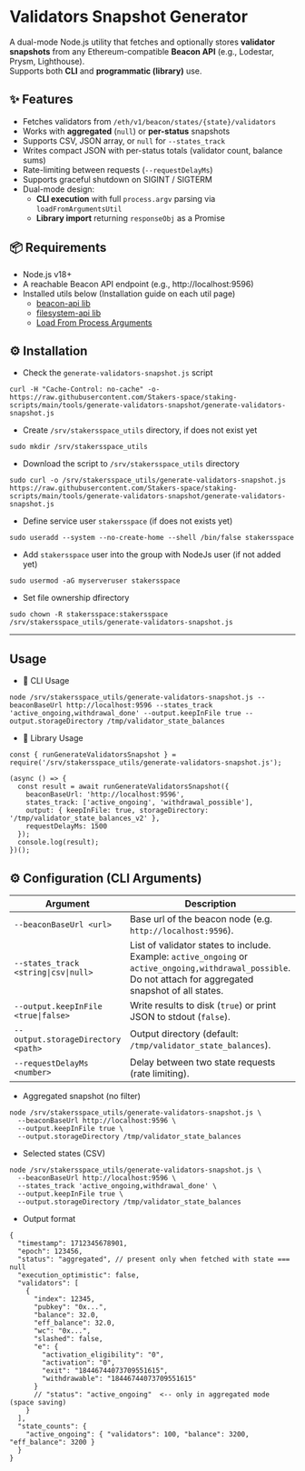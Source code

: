 # Validators Snapshot Generator

A dual-mode Node.js utility that fetches and optionally stores **validator snapshots** from any Ethereum-compatible **Beacon API** (e.g., Lodestar, Prysm, Lighthouse).  
Supports both **CLI** and **programmatic (library)** use.

## ✨ Features
- Fetches validators from `/eth/v1/beacon/states/{state}/validators`
- Works with **aggregated** (`null`) or **per-status** snapshots  
- Supports CSV, JSON array, or `null` for `--states_track`
- Writes compact JSON with per-status totals (validator count, balance sums)
- Rate-limiting between requests (`--requestDelayMs`)
- Supports graceful shutdown on SIGINT / SIGTERM
- Dual-mode design:
  - **CLI execution** with full `process.argv` parsing via `loadFromArgumentsUtil`
  - **Library import** returning `responseObj` as a Promise

 ## 📦 Requirements
- Node.js v18+
- A reachable Beacon API endpoint (e.g., http://localhost:9596)
- Installed utils below (Installation guide on each util page)
  - [beacon-api lib](https://github.com/Stakers-space/staking-scripts/tree/main/libs/beacon-api)
  - [filesystem-api lib](https://github.com/Stakers-space/staking-scripts/tree/main/libs/filesystem-api)
  - [Load From Process Arguments](https://github.com/Stakers-space/staking-scripts/tree/main/libs/load-from-process-arguments)

## ⚙️ Installation
- Check the `generate-validators-snapshot.js` script
```
curl -H "Cache-Control: no-cache" -o- https://raw.githubusercontent.com/Stakers-space/staking-scripts/main/tools/generate-validators-snapshot/generate-validators-snapshot.js
```
- Create `/srv/stakersspace_utils` directory, if does not exist yet
```
sudo mkdir /srv/stakersspace_utils
```
- Download the script to `/srv/stakersspace_utils` directory
```
sudo curl -o /srv/stakersspace_utils/generate-validators-snapshot.js https://raw.githubusercontent.com/Stakers-space/staking-scripts/main/tools/generate-validators-snapshot/generate-validators-snapshot.js
```
- Define service user `stakersspace` (if does not exists yet)
```
sudo useradd --system --no-create-home --shell /bin/false stakersspace
```
- Add `stakersspace` user into the group with NodeJs user (if not added yet)
```
sudo usermod -aG myserveruser stakersspace
```
- Set file ownership dfirectory
```
sudo chown -R stakersspace:stakersspace /srv/stakersspace_utils/generate-validators-snapshot.js
```

---
## Usage
- 🚀 CLI Usage
```
node /srv/stakersspace_utils/generate-validators-snapshot.js --beaconBaseUrl http://localhost:9596 --states_track 'active_ongoing,withdrawal_done' --output.keepInFile true --output.storageDirectory /tmp/validator_state_balances
```
- 🧩 Library Usage
```
const { runGenerateValidatorsSnapshot } = require('/srv/stakersspace_utils/generate-validators-snapshot.js');

(async () => {
  const result = await runGenerateValidatorsSnapshot({
    beaconBaseUrl: 'http://localhost:9596',
    states_track: ['active_ongoing', 'withdrawal_possible'],
    output: { keepInFile: true, storageDirectory: '/tmp/validator_state_balances_v2' },
    requestDelayMs: 1500
  });
  console.log(result);
})();
```

## ⚙️ Configuration (CLI Arguments)
| Argument | Description |
|-----------|-------------|
| `--beaconBaseUrl <url>` | Base url of the beacon node (e.g. `http://localhost:9596`). |
| `--states_track <string\|csv\|null>` | List of validator states to include.<br>Example: `active_ongoing` or `active_ongoing,withdrawal_possible`. Do not attach for aggregated snapshot of all states.
| `--output.keepInFile <true\|false>` | Write results to disk (`true`) or print JSON to stdout (`false`). |
| `--output.storageDirectory <path>` | Output directory (default: `/tmp/validator_state_balances`). |
| `--requestDelayMs <number>` | Delay between two state requests (rate limiting). |

- Aggregated snapshot (no filter)
```
node /srv/stakersspace_utils/generate-validators-snapshot.js \
  --beaconBaseUrl http://localhost:9596 \
  --output.keepInFile true \
  --output.storageDirectory /tmp/validator_state_balances
```
- Selected states (CSV)
```
node /srv/stakersspace_utils/generate-validators-snapshot.js \
  --beaconBaseUrl http://localhost:9596 \
  --states_track 'active_ongoing,withdrawal_done' \
  --output.keepInFile true \
  --output.storageDirectory /tmp/validator_state_balances
```
- Output format
```
{
  "timestamp": 1712345678901,
  "epoch": 123456,
  "status": "aggregated", // present only when fetched with state === null
  "execution_optimistic": false,
  "validators": [
    {
      "index": 12345,
      "pubkey": "0x...",
      "balance": 32.0,
      "eff_balance": 32.0,
      "wc": "0x...",
      "slashed": false,
      "e": {
        "activation_eligibility": "0",
        "activation": "0",
        "exit": "18446744073709551615",
        "withdrawable": "18446744073709551615"
      }
      // "status": "active_ongoing"  <-- only in aggregated mode (space saving)
    }
  ],
  "state_counts": {
    "active_ongoing": { "validators": 100, "balance": 3200, "eff_balance": 3200 }
  }
}
```